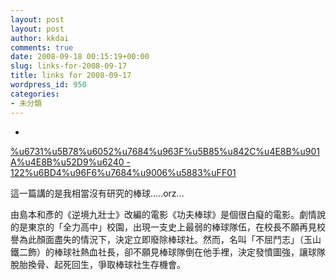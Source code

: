 ```yaml
---
layout: post
layout: post
author: kkdai
comments: true
date: 2008-09-18 00:15:19+00:00
slug: links-for-2008-09-17
title: links for 2008-09-17
wordpress_id: 950
categories:
- 未分類
---
```


  * 
                

[%u6731%u5B78%u6052%u7684%u963F%u5B85%u842C%u4E8B%u901A%u4E8B%u52D9%u6240 - 122%u6BD4%u96F6%u7684%u9006%u5883%uFF01](http://blogs.myoops.org/lucifer.php/2008/09/16/p400#more400)


                

這一篇講的是我相當沒有研究的棒球.....orz...

由島本和彥的《逆境九壯士》改編的電影《功夫棒球》是個很白癡的電影。劇情說的是東京的「全力高中」校園，出現一支史上最弱的棒球隊伍，在校長不願再見校譽為此顏面盡失的情況下，決定立即廢除棒球社。然而，名叫「不屈鬥志」（玉山鐵二飾）的棒球社熱血社長，卻不願見棒球隊倒在他手裡，決定發憤圖強，讓球隊脫胎換骨、起死回生，爭取棒球社生存機會。



            
